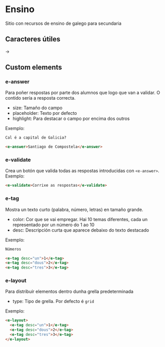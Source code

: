 # Ensino

Sitio con recursos de ensino de galego para secundaria

## Caracteres útiles

→

## Custom elements

### e-answer

Para poñer respostas por parte dos alumnos que logo que van a validar. O contido
sería a resposta correcta.

- size: Tamaño do campo
- placeholder: Texto por defecto
- highlight: Para destacar o campo por encima dos outros

Exemplo:

```html
Cal é a capital de Galicia?

<e-answer>Santiago de Compostela</e-answer>
```

### e-validate

Crea un botón que valida todas as respostas introducidas con `<e-answer>`.
Exemplo:

```html
<e-validate>Corrixe as respostas</e-validate>
```

### e-tag

Mostra un texto curto (palabra, número, letras) en tamaño grande.

- color: Cor que se vai empregar. Hai 10 temas diferentes, cada un representado
  por un número do 1 ao 10
- desc: Descripción curta que aparece debaixo do texto destacado

Exemplo:

```html
Números

<e-tag desc="un">1</e-tag>
<e-tag desc="dous">2</e-tag>
<e-tag desc="tres">3</e-tag>
```

### e-layout

Para distribuír elementos dentro dunha grella predeterminada

- type: Tipo de grella. Por defecto é `grid`

Exemplo:

```html
<e-layout>
  <e-tag desc="un">1</e-tag>
  <e-tag desc="dous">2</e-tag>
  <e-tag desc="tres">3</e-tag>
</e-layout>
```
